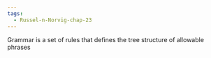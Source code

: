 ```yaml
---
tags:
  - Russel-n-Norvig-chap-23
---
```

Grammar is a set of rules that defines the tree structure of allowable phrases